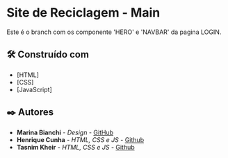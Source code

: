 # Site de Reciclagem - Main
Este é o branch com os componente 'HERO' e 'NAVBAR' da pagina LOGIN.

## 🛠️ Construído com

* [HTML]
* [CSS]
* [JavaScript]

## ✒️ Autores

* **Marina Bianchi** - *Design* - [GitHub](https://github.com/orgs/Lucrixo/people/Bianchi-marina)
* **Henrique Cunha** - *HTML, CSS e JS* - [Github](https://github.com/orgs/Lucrixo/people/Henrique-Cunha7)
* **Tasnim Kheir** - *HTML, CSS e JS* - [Github](https://github.com/orgs/Lucrixo/people/tasnimkheir)
